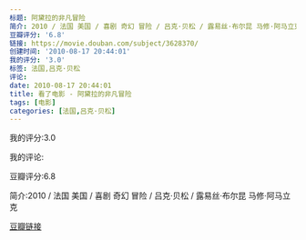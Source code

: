 ```yaml
---
标题: 阿黛拉的非凡冒险
简介: 2010 / 法国 美国 / 喜剧 奇幻 冒险 / 吕克·贝松 / 露易丝·布尔昆 马修·阿马立克
豆瓣评分: '6.8'
链接: https://movie.douban.com/subject/3628370/
创建时间: '2010-08-17 20:44:01'
我的评分: '3.0'
标签: 法国,吕克·贝松
评论:
date: 2010-08-17 20:44:01
title: 看了电影 - 阿黛拉的非凡冒险
tags: [电影]
categories: [法国,吕克·贝松]
---
```


我的评分:3.0

我的评论:

豆瓣评分:6.8

简介:2010 / 法国 美国 / 喜剧 奇幻 冒险 / 吕克·贝松 / 露易丝·布尔昆 马修·阿马立克

[豆瓣链接](https://movie.douban.com/subject/3628370/)

